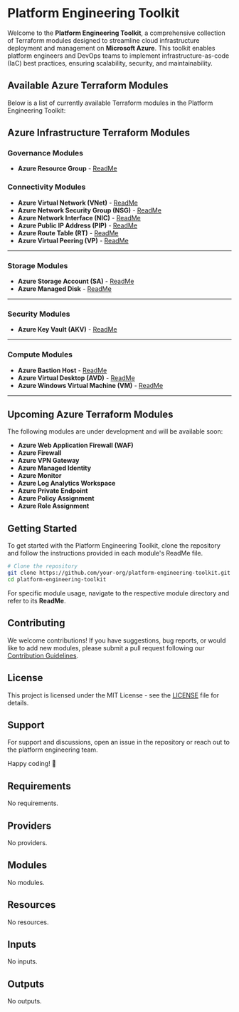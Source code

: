 # Platform Engineering Toolkit

Welcome to the **Platform Engineering Toolkit**, a comprehensive collection of Terraform modules designed to streamline cloud infrastructure deployment and management on **Microsoft Azure**. This toolkit enables platform engineers and DevOps teams to implement infrastructure-as-code (IaC) best practices, ensuring scalability, security, and maintainability.

## Available Azure Terraform Modules
Below is a list of currently available Terraform modules in the Platform Engineering Toolkit:

## Azure Infrastructure Terraform Modules
### Governance Modules
- **Azure Resource Group** - [ReadMe](./AzureInstructure/Governance/resource-group/README.md)

### Connectivity Modules
- **Azure Virtual Network (VNet)** - [ReadMe](./AzureInstructure/Connectivity/virtual_network/README.md)
- **Azure Network Security Group (NSG)** - [ReadMe](./AzureInstructure/Connectivity/network_security/README.md)
- **Azure Network Interface (NIC)** - [ReadMe](./AzureInstructure/Connectivity/network_interface/README.md)
- **Azure Public IP Address (PIP)** - [ReadMe](./AzureInstructure/Connectivity/public_ip/README.md)
- **Azure Route Table (RT)** - [ReadMe](./AzureInstructure/Connectivity/route_table/README.md)
- **Azure Virtual Peering (VP)** - [ReadMe](./AzureInstructure/Connectivity/vnet_peering/README.md)

---

### Storage Modules
- **Azure Storage Account (SA)** - [ReadMe](./AzureInstructure/Storage/storage_account/README.md)
- **Azure Managed Disk** - [ReadMe](./AzureInstructure/Storage/managed_disk/README.md)

---

### Security Modules
- **Azure Key Vault (AKV)** - [ReadMe](./AzureInstructure/Security/key_vault/README.md)

---

### Compute Modules
- **Azure Bastion Host** - [ReadMe](./AzureInstructure/Compute/bastion_host/README.md)
- **Azure Virtual Desktop (AVD)** - [ReadMe](./AzureInstructure/Compute/virtual_desktop/README.md)
- **Azure Windows Virtual Machine (VM)** - [ReadMe](./AzureInstructure/Compute/virtual_machine/windows/README.md)

---

## Upcoming Azure Terraform Modules
The following modules are under development and will be available soon:
- **Azure Web Application Firewall (WAF)**
- **Azure Firewall**
- **Azure VPN Gateway**
- **Azure Managed Identity**
- **Azure Monitor**
- **Azure Log Analytics Workspace**
- **Azure Private Endpoint**
- **Azure Policy Assignment**
- **Azure Role Assignment**

## Getting Started
To get started with the Platform Engineering Toolkit, clone the repository and follow the instructions provided in each module's ReadMe file.

```sh
# Clone the repository
git clone https://github.com/your-org/platform-engineering-toolkit.git
cd platform-engineering-toolkit
```

For specific module usage, navigate to the respective module directory and refer to its **ReadMe**.

## Contributing
We welcome contributions! If you have suggestions, bug reports, or would like to add new modules, please submit a pull request following our [Contribution Guidelines](./CONTRIBUTING.md).

## License
This project is licensed under the MIT License - see the [LICENSE](./LICENSE) file for details.

## Support
For support and discussions, open an issue in the repository or reach out to the platform engineering team.

Happy coding! 🚀
<!-- BEGINNING OF PRE-COMMIT-TERRAFORM DOCS HOOK -->
## Requirements

No requirements.

## Providers

No providers.

## Modules

No modules.

## Resources

No resources.

## Inputs

No inputs.

## Outputs

No outputs.
<!-- END OF PRE-COMMIT-TERRAFORM DOCS HOOK -->
